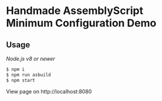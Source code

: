 # Handmade AssemblyScript Minimum Configuration Demo
## Usage
*Node.js v8 or newer*

```sh
$ npm i
$ npm run asbuild
$ npm start
```
View page on http://localhost:8080
